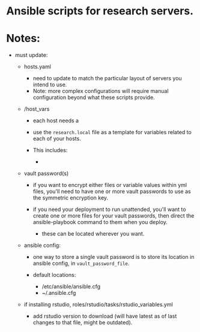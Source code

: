# Ansible scripts for research servers.
# Notes:

- must update:

    - hosts.yaml

        - need to update to match the particular layout of servers you intend to use.
        - Note: more complex configurations will require manual configuration beyond what these scripts provide.

    - /host_vars

        - each host needs a 
        - use the `research.local` file as a template for variables related to each of your hosts.
        - This includes:

            - 

    - vault password(s)

        - if you want to encrypt either files or variable values within yml files, you'll need to have one or more vault passwords to use as the symmetric encryption key.
        - if you need your deployment to run unattended, you'll want to create one or more files for your vault passwords, then direct the ansible-playbook command to them when you deploy.

            - these can be located wherever you want.

    - ansible config:

        - one way to store a single vault password is to store its location in ansible config, in  `vault_password_file`.
        - default locations:

            - /etc/ansible/ansible.cfg
            - ~/.ansible.cfg

    - if installing rstudio, roles/rstudio/tasks/rstudio_variables.yml

        - add rstudio version to download (will have latest as of last changes to that file, might be outdated).

